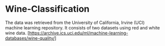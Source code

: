 # Wine-Classification

The data was retrieved from the University of California, Irvine (UCI) machine learning repository. It consists of two datasets using red and white wine data.
[https://archive.ics.uci.edu/ml/machine-learning-databases/wine-quality/]
